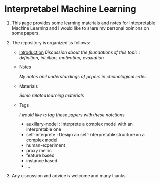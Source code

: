 # Interpretabel Machine Learning

1. This page provides some learning materials and notes for Interpretable Machine Learning and I would like to share my personal opinions on some papers.

2. The repository is organized as follows:

   - [Introduction](https://github.com/Tao-Han/Interpretabel-Learning/tree/master/Intruduction.md)
     *Discussion about the foundations of this topic : definition, intuition, motivation, evaluation*

   - [Notes](https://github.com/Tao-Han/Interpretabel-Learning/tree/master/Notes)

     *My notes and understandings of papers in chronological order.*

   - Materials

     *Some related learning materials*

   - Tags

     *I would like to tag these papers with these notations*

     - auxillary-model : Interprete a complex model with an interpretable one
     - self-interprete : Design an self-interpretable structure on a complex model
     - human-experiment
     - proxy metric
     - feature based
     - instance based
     - ...

3. Any discussion and advice is welcome and many thanks.